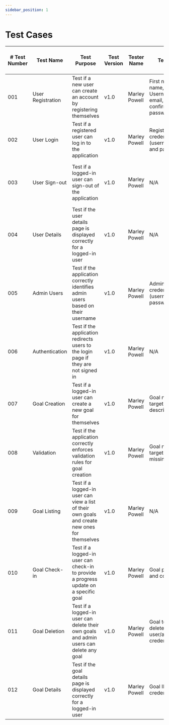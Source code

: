 ```yaml
---
sidebar_position: 1
---
```


# Test Cases

| # Test Number | Test Name         | Test Purpose                                                                                   | Test Version | Tester Name   | Test Data                                                          | Expected Result                                                        | Actual Result | Test Date  | Pass ✅ / Fail ❌ | Notes |
| ------------- | ----------------- | ---------------------------------------------------------------------------------------------- | ------------ | ------------- | ------------------------------------------------------------------ | ---------------------------------------------------------------------- | ------------- | ---------- | --------------- | ----- |
| 001           | User Registration | Test if a new user can create an account by registering themselves                             | v1.0         | Marley Powell | First name, Last name, Username, email, password, confirm password | User is able to register and receives a confirmation message           |               | 2023-03-29 |                 |       |
| 002           | User Login        | Test if a registered user can log in to the application                                        | v1.0         | Marley Powell | Registered user credentials (username/email and password)          | User is able to log in and is redirected to the home page              |               | 2023-03-29 |                 |       |
| 003           | User Sign-out     | Test if a logged-in user can sign-out of the application                                       | v1.0         | Marley Powell | N/A                                                                | User is successfully signed out and redirected to the login page       |               | 2023-03-29 |                 |       |
| 004           | User Details      | Test if the user details page is displayed correctly for a logged-in user                      | v1.0         | Marley Powell | N/A                                                                | User is able to view their own details                                 |               | 2023-03-29 |                 |       |
| 005           | Admin Users       | Test if the application correctly identifies admin users based on their username               | v1.0         | Marley Powell | Admin user credentials (username and password)                     | Admin user is correctly identified and given appropriate access        |               | 2023-03-29 |                 |       |
| 006           | Authentication    | Test if the application redirects users to the login page if they are not signed in            | v1.0         | Marley Powell | N/A                                                                | User is redirected to the login page if they are not signed in         |               | 2023-03-29 |                 |       |
| 007           | Goal Creation     | Test if a logged-in user can create a new goal for themselves                                  | v1.0         | Marley Powell | Goal name, target and description                                  | User is able to create a new goal and receives a confirmation message  |               | 2023-03-29 |                 |       |
| 008           | Validation        | Test if the application correctly enforces validation rules for goal creation                  | v1.0         | Marley Powell | Goal name and target are missing                                   | Appropriate error message is displayed and user cannot create the goal |               | 2023-03-29 |                 |       |
| 009           | Goal Listing      | Test if a logged-in user can view a list of their own goals and create new ones for themselves | v1.0         | Marley Powell | N/A                                                                | User is able to view a list of their own goals and create new ones     |               | 2023-03-29 |                 |       |
| 010           | Goal Check-in     | Test if a logged-in user can check-in to provide a progress update on a specific goal          | v1.0         | Marley Powell | Goal progress and comment                                          | User is able to check-in and progress and comment are recorded         |               | 2023-03-29 |                 |       |
| 011           | Goal Deletion     | Test if a logged-in user can delete their own goals and admin users can delete any goal        | v1.0         | Marley Powell | Goal to be deleted and user/admin credentials                      | Goal is deleted and appropriate confirmation message is displayed      |               | 2023-03-29 |                 |       |
| 012           | Goal Details      | Test if the goal details page is displayed correctly for a logged-in user                      | v1.0         | Marley Powell | Goal ID and user credentials                                       | User is able to view the details of the specific                       |               | 2023-03-29 |                 |       |
